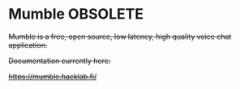 # Mumble OBSOLETE

~~Mumble is a free, open source, low latency, high quality voice chat application.~~

~~Documentation currently here:~~

~~<https://mumble.hacklab.fi/>~~

